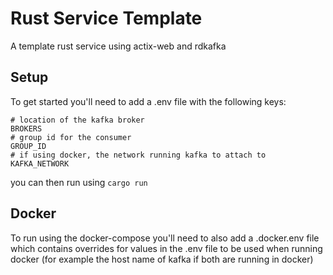 # Rust Service Template

A template rust service using actix-web and rdkafka

## Setup

To get started you'll need to add a .env file with the following keys:

```
# location of the kafka broker
BROKERS
# group id for the consumer
GROUP_ID
# if using docker, the network running kafka to attach to
KAFKA_NETWORK
```

you can then run using `cargo run`

## Docker

To run using the docker-compose you'll need to also add a .docker.env file which contains overrides for values in the .env file to be used when running docker (for example the host name of kafka if both are running in docker)
